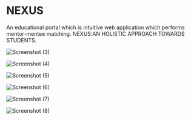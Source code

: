 # NEXUS

An educational portal which is intuitive web application which performs mentor-mentee matching.
NEXUS:AN HOLISTIC APPROACH TOWARDS STUDENTS.


![Screenshot (3)](https://user-images.githubusercontent.com/80697977/137103178-f717cf82-7f4c-4b2d-9724-fa8bad15e5d5.png)


![Screenshot (4)](https://user-images.githubusercontent.com/80697977/137103214-af901398-0739-4c0a-b00e-412d517bec05.png)


![Screenshot (5)](https://user-images.githubusercontent.com/80697977/137103230-f7ea248a-f4e8-4f39-984d-00334ae20174.png)


![Screenshot (6)](https://user-images.githubusercontent.com/80697977/137103241-ab2d3a6e-db79-4e65-a463-1a3e99885581.png)


![Screenshot (7)](https://user-images.githubusercontent.com/80697977/137103254-782c92f3-1a4a-4a0e-ad49-8fd02fb753e5.png)


![Screenshot (8)](https://user-images.githubusercontent.com/80697977/137103266-41ad3390-0013-4ff0-9c01-eb18bd789567.png)

